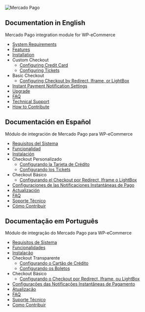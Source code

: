 ![Mercado Pago](https://raw.githubusercontent.com/mercadopago/cart-wp-commerce/master/assets/images/mplogo.png)

## Documentation in English

Mercado Pago integration module for WP-eCommerce

* [System Requirements](https://github.com/mercadopago/cart-wp-commerce/wiki/System-Requirements)
* [Features](https://github.com/mercadopago/cart-wp-commerce/wiki/Features)
* [Installation](https://github.com/mercadopago/cart-wp-commerce/wiki/Installation)
* Custom Checkout
  * [Configuring Credit Card](https://github.com/mercadopago/cart-wp-commerce/wiki/Configuring-Credit-Card)
  * [Configuring Tickets](https://github.com/mercadopago/cart-wp-commerce/wiki/Configuring-Tickets)
* Basic Checkout
  * [Configuring Checkout by Redirect, Iframe, or LightBox](https://github.com/mercadopago/cart-wp-commerce/wiki/Configuring-Checkout-by-Redirect,-Iframe,-or-Lightbox)
* [Instant Payment Notification Settings](https://github.com/mercadopago/cart-wp-commerce/wiki/Instant-Payment-Notification-Settings)
* [Upgrade](https://github.com/mercadopago/cart-wp-commerce/wiki/Upgrade)
* [FAQ](https://github.com/mercadopago/cart-wp-commerce/wiki/Faq-English)
* [Technical Support](https://github.com/mercadopago/cart-wp-commerce/wiki/Technical-Support)
* [How to Contribute](https://github.com/mercadopago/cart-wp-commerce/wiki/How-to-Contribute)

## Documentación en Español

Módulo de integración de Mercado Pago para WP-eCommerce

* [Requisitos del Sistema](https://github.com/mercadopago/cart-wp-commerce/wiki/Requisitos-del-Sistema)
* [Funcionalidad](https://github.com/mercadopago/cart-wp-commerce/wiki/Funcionalidad)
* [Instalación](https://github.com/mercadopago/cart-wp-commerce/wiki/Instalación)
* Checkout Personalizado
  * [Configurando la Tarjeta de Crédito](https://github.com/mercadopago/cart-wp-commerce/wiki/Configurando-la-Tarjeta-de-Crédito)
  * [Configurando los Tickets](https://github.com/mercadopago/cart-wp-commerce/wiki/Configurando-los-Tickets)
* Checkout Básico
  * [Configurando el Checkout por Redirect, Iframe o LightBox](https://github.com/mercadopago/cart-wp-commerce/wiki/Configurando-el-Checkout-por-Redirect,-Iframe-o-LightBox)
* [Configuraciones de las Notificaciones Instantáneas de Pago](https://github.com/mercadopago/cart-wp-commerce/wiki/Configuraciones-de-las-Notificaciones-Instantáneas-de-Pago)
* [Actualización](https://github.com/mercadopago/cart-wp-commerce/wiki/Actualización)
* [FAQ](https://github.com/mercadopago/cart-wp-commerce/wiki/FAQ-Spanish)
* [Soporte Técnico](https://github.com/mercadopago/cart-wp-commerce/wiki/Soporte-Técnico)
* [Cómo Contribuir](https://github.com/mercadopago/cart-wp-commerce/wiki/Cómo-Contribuir)

## Documentação em Português

Módulo de integração do Mercado Pago para WP-eCommerce

* [Requisitos de Sistema](https://github.com/mercadopago/cart-wp-commerce/wiki/Requisitos-de-Sistema)
* [Funcionalidades](https://github.com/mercadopago/cart-wp-commerce/wiki/Funcionalidades)
* [Instalação](https://github.com/mercadopago/cart-wp-commerce/wiki/Instalação)
* Checkout Transparente
  * [Configurando o Cartão de Crédito](https://github.com/mercadopago/cart-wp-commerce/wiki/Configurando-o-Cartão-de-Crédito)
  * [Configurando os Boletos](https://github.com/mercadopago/cart-wp-commerce/wiki/Configurando-os-Boletos)
* Checkout Básico
  * [Configurando o Checkout por Redirect, Iframe, ou LightBox](https://github.com/mercadopago/cart-wp-commerce/wiki/Configurando-o-Checkout-por-Redirect,-Iframe,-ou-LightBox)
* [Configurações das Notificações Instantâneas de Pagamento](https://github.com/mercadopago/cart-wp-commerce/wiki/Configurações-das-Notificações-Instantâneas-de-Pagamento)
* [Atualização](https://github.com/mercadopago/cart-wp-commerce/wiki/Atualização)
* [FAQ](https://github.com/mercadopago/cart-wp-commerce/wiki/FAQ-Portuguese)
* [Suporte Técnico](https://github.com/mercadopago/cart-wp-commerce/wiki/Suporte-Técnico)
* [Como Contribuir](https://github.com/mercadopago/cart-wp-commerce/wiki/Como-Contribuir)